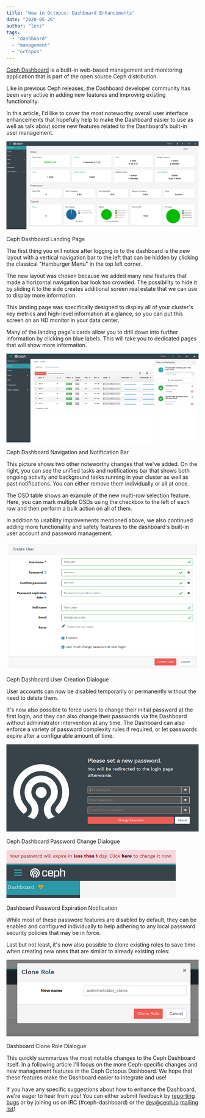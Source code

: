 ```yaml
---
title: "New in Octopus: Dashboard Enhancements"
date: "2020-05-26"
author: "lenz"
tags: 
  - "dashboard"
  - "management"
  - "octopus"
---
```


[Ceph Dashboard](https://docs.ceph.com/docs/master/mgr/dashboard/) is a built-in web-based management and monitoring application that is part of the open source Ceph distribution.

Like in previous Ceph releases, the Dashboard developer community has been very active in adding new features and improving existing functionality.

In this article, I'd like to cover the most noteworthy overall user interface enhancements that hopefully help to make the Dashboard easier to use as well as talk about some new features related to the Dashboard's built-in user management.

![](images/Ceph-Dashboard-Landing-Page.png)

Ceph Dashboard Landing Page

The first thing you will notice after logging in to the dashboard is the new layout with a vertical navigation bar to the left that can be hidden by clicking the classical "Hamburger Menu" in the top left corner.

The new layout was chosen because we added many new features that made a horizontal navigation bar look too crowded. The possibility to hide it by sliding it to the side creates additional screen real estate that we can use to display more information.

This landing page was specifically designed to display all of your cluster's key metrics and high-level information at a glance, so you can put this screen on an HD monitor in your data center.

Many of the landing page's cards allow you to drill down into further information by clicking on blue labels. This will take you to dedicated pages that will show more information.

![](images/Ceph-Dashboard-Sidebar.png)

Ceph Dashboard Navigation and Notification Bar

This picture shows two other noteworthy changes that we've added. On the right, you can see the unified tasks and notifications bar that shows both ongoing activity and background tasks running in your cluster as well as past notifications. You can either remove them individually or all at once.

The OSD table shows an example of the new multi-row selection feature. Here, you can mark multiple OSDs using the checkbox to the left of each row and then perform a bulk action on all of them.

In addition to usability improvements mentioned above, we also continued adding more functionality and safety features to the dashboard's built-in user account and password management.

![](images/Screenshot-from-2020-04-27-10-04-21.png)

Ceph Dashboard User Creation Dialogue

User accounts can now be disabled temporarily or permanently without the need to delete them.

It's now also possible to force users to change their initial password at the first login, and they can also change their passwords via the Dashboard without administrator intervention at any time. The Dashboard can also enforce a variety of password complexity rules if required, or let passwords expire after a configurable amount of time.

![](images/Screenshot-from-2020-04-27-10-05-38.png)

Ceph Dashboard Password Change Dialogue

![](images/Screenshot-from-2020-04-27-10-07-18.png)

Dashboard Password Expiration Notification

While most of these password features are disabled by default, they can be enabled and configured individually to help adhering to any local password security policies that may be in force.

Last but not least, it's now also possible to clone existing roles to save time when creating new ones that are similar to already existing roles:

![](images/Screenshot-from-2020-04-27-10-10-54.png)

Dashboard Clone Role Dialogue

This quickly summarizes the most notable changes to the Ceph Dashboard itself. In a following article I'll focus on the more Ceph-specific changes and new management features in the Ceph Octopus Dashboard. We hope that these features make the Dashboard easier to integrate and use!

If you have any specific suggestions about how to enhance the Dashboard, we're eager to hear from you! You can either submit feedback by [reporting bugs](https://tracker.ceph.com/projects/mgr/issues/new) or by joining us on IRC (#ceph-dashboard) or the dev@ceph.io [mailing list](https://ceph.io/irc/)!
